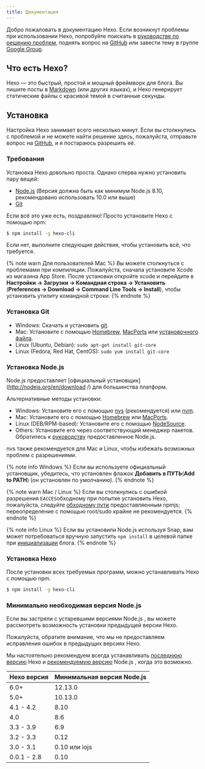 ```yaml
---
title: Документация
---
```

Добро пожаловать в документацию Hexo. Если возникнут проблемы при использовании Hexo, попробуйте поискать в [руководстве по решению проблем](troubleshooting.html), поднять вопрос на [GitHub](https://github.com/hexojs/hexo/issues) или завести тему в группе [Google Group](https://groups.google.com/group/hexo).

## Что есть Hexo?

Hexo — это быстрый, простой и мощный фреймворк для блога. Вы пишите посты в [Markdown](http://daringfireball.net/projects/markdown/) (или других языках), и Hexo генерирует статические файлы с красивой темой в считанные секунды.

## Установка

Настройка Hexo занимает всего несколько минут. Если вы столкнулись с проблемой и не можете найти решение здесь, пожалуйста, отправьте вопрос на [GitHub](https://github.com/hexojs/hexo/issues), и я постараюсь разрешить её.

### Требования

Установка Hexo довольно проста. Однако сперва нужно установить пару вещей:

- [Node.js](http://nodejs.org/) (Версия должна быть как минимум Node.js 8.10, рекомендовано использовать 10.0 или выше)
- [Git](http://git-scm.com/)

Если всё это уже есть, поздравляю! Просто установите Hexo с помощью npm:

``` bash
$ npm install -g hexo-cli
```

Если нет, выполните следующие действия, чтобы установить всё, что требуется.

{% note warn Для пользователей Mac %}
Вы можете столкнуться с проблемами при компиляции. Пожалуйста, сначала установите Xcode из магазина App Store. После установки откройте xcode и перейдите в **Настройки -> Загрузки -> Командная строка -> Установить** (**Preferences -> Download -> Command Line Tools -> Install**), чтобы установить утилиту командной строки.
{% endnote %}

### Установка Git

- Windows: Скачать и установить [git](https://git-scm.com/download/win).
- Mac: Установите с помощью [Homebrew](http://mxcl.github.com/homebrew/), [MacPorts](http://www.macports.org/) или [установочного файла](http://sourceforge.net/projects/git-osx-installer/).
- Linux (Ubuntu, Debian): `sudo apt-get install git-core`
- Linux (Fedora, Red Hat, CentOS): `sudo yum install git-core`

### Установка Node.js

Node.js предоставляет [официальный установщик](http://nodejs.org/en/download /) для большинства платформ.

Альтернативные методы установки:

- Windows: Установите его с помощью [nvs](https://github.com/jasongin/nvs/) (рекомендуется) или [nvm](https://github.com/nvm-sh/nvm).
- Mac: Установите его с помощью [Homebrew](https://brew.sh/) или [MacPorts](http://www.macports.org/).
- Linux (DEB/RPM-based): Установите его с помощью [NodeSource](https://github.com/nodesource/distributions).
- Others: Установите его через соответствующий менеджер пакетов. Обратитесь к [руководству](https://nodejs.org/en/download/package-manager/) предоставленное Node.js.

nvs также рекомендуется для Mac и Linux, чтобы избежать возможных проблем с разрешениями.

{% note info Windows %}
Если вы используете официальный установщик, убедитесь, что установлен флажок **Добавить в ПУТЬ**(**Add to PATH**) (он установлен по умолчанию).
{% endnote %}

{% note warn Mac / Linux %}
Если вы столкнулись с ошибкой разрешения `EACCES`обходному при попытке установить Hexo, пожалуйста, следуйте [обходному пути](https://docs.npmjs.com/resolving-eacces-permissions-errors-when-installing-packages-globally ) предоставляенным npmjs; переопределение с помощью root/sudo крайне не рекомендуется.
{% endnote %}

{% note info Linux %}
Если вы установили Node.js используя Snap, вам может потребоваться вручную запустить `npm install` в целевой папке при [инициализации](/docs/commands#init) блога.
{% endnote %}

### Установка Hexo

После установки всех требуемых программ, можно устанавливать Hexo с помощью npm.

``` bash
$ npm install -g hexo-cli
```

### Минимально необходимая версия Node.js

Если вы застряли с устаревшими версиями Node.js , вы можете рассмотреть возможность установки предыдущей версии Hexo.

Пожалуйста, обратите внимание, что мы не предоставляем исправления ошибок в предыдущих версиях Hexo.

Мы настоятельно рекомендуем всегда устанавливать [последнюю версию](https://www.npmjs.com/package/hexo?activeTab=версии) Hexo и [рекомендуемую версию](#Requirements) Node.js , когда это возможно.

Hexo версия | Минимальная версия Node.js
--- | ---
6.0+ | 12.13.0
5.0+ | 10.13.0
4.1 - 4.2 | 8.10
4.0 | 8.6
3.3 - 3.9 | 6.9
3.2 - 3.3 | 0.12
3.0 - 3.1 | 0.10 или iojs
0.0.1 - 2.8 | 0.10
